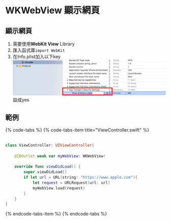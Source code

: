 # WKWebView 顯示網頁

## 顯示網頁

1. 需要使用**WebKit View** Library
2. 匯入函式庫`import WebKit`
3. 在Info.plist加入以下key![](../.gitbook/assets/wei-ming-ming%20%286%29.png)設成yes

## 範例

{% code-tabs %}
{% code-tabs-item title="ViewController.swift" %}
```swift

class ViewController: UIViewController{

    @IBOutlet weak var myWebView: WKWebView!
    
    override func viewDidLoad() {
        super.viewDidLoad()
        if let url = URL(string: "https://www.apple.com"){
            let request = URLRequest(url: url)
            myWebView.load(request)
        }
    }
}

```
{% endcode-tabs-item %}
{% endcode-tabs %}

